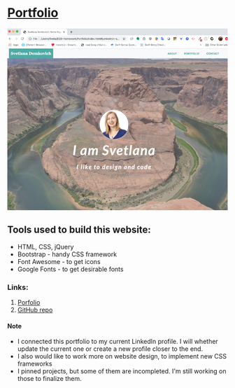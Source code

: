 # [Portfolio](https://sdemkovich.github.io/Portfolio/)

![Svetlana Demkovich Home Page Screenshot](/Assets/Images/Svetlana_Demkovich_Homepage_Screenshot.png)

## Tools used to build this website:
- HTML, CSS, jQuery
- Bootstrap - handy CSS framework
- Font Awesome - to get icons
- Google Fonts - to get desirable fonts

### Links:
1. [Porfolio](https://github.com/sdemkovich/Portfolio)
2. [GitHub repo](https://github.com/sdemkovich/Portfolio)


#### Note
* I connected this portfolio to my current LinkedIn profile. I will whether update the current one or create a new profile closer to the end.
* I also would like to work more on website design, to implement new CSS frameworks
* I pinned projects, but some of them are incompleted. I'm still working on those to finalize them.


